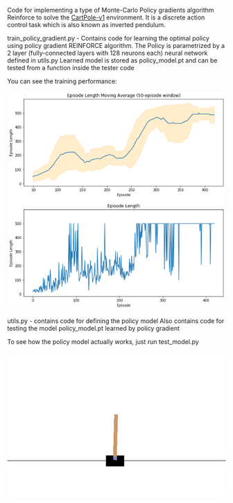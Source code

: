 Code for implementing a type of Monte-Carlo Policy gradients algorithm Reinforce to solve the [CartPole-v1](https://gym.openai.com/envs/CartPole-v1/) environment. It is a discrete action control task which is also known as inverted pendulum. 

train_policy_gradient.py - Contains code for learning the optimal policy using policy gradient REINFORCE algorithm. 
The Policy is parametrized by a 2 layer (fully-connected layers with 128 neurons each) neural network defined in utils.py
Learned model is stored as policy_model.pt and can be tested from a function inside the tester code

You can see the training performance:

![picture alt](plot_1.png)

utils.py - contains code for defining the policy model
Also contains code for testing the model policy_model.pt learned by policy gradient

To see how the policy model actually works, just run test_model.py

![picture alt](test.gif)
